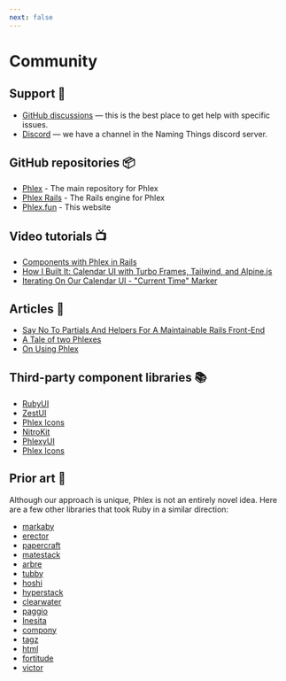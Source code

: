```yaml
---
next: false
---
```


# Community

## Support 👋

- [GitHub discussions](https://github.com/orgs/phlex-ruby/discussions) — this is the best place to get help with specific issues.
- [Discord](https://discord.gg/p7C9SWS8Sa) — we have a channel in the Naming Things discord server.

## GitHub repositories 📦

- [Phlex](https://github.com/phlex-ruby/phlex) - The main repository for Phlex
- [Phlex Rails](https://github.com/phlex-ruby/phlex-rails) - The Rails engine for Phlex
- [Phlex.fun](https://github.com/phlex-ruby/phlex.fun) - This website

## Video tutorials 📺

- [Components with Phlex in Rails](https://www.youtube.com/watch?v=l4bQSfqZZfQ)
- [How I Built It: Calendar UI with Turbo Frames, Tailwind, and Alpine.js](https://www.youtube.com/watch?v=KWA3qCGRP5g&t=1s)
- [Iterating On Our Calendar UI - "Current Time" Marker](https://www.youtube.com/watch?v=wNnRpmhw_Ks)

## Articles 📝

- [Say No To Partials And Helpers For A Maintainable Rails Front-End](https://judoscale.com/blog/phlex-not-erb)
- [A Tale of two Phlexes](https://blog.willcosgrove.com/a-tale-of-two-phlexes)
- [On Using Phlex](https://katafrakt.me/2023/10/03/on-using-phlex/)

## Third-party component libraries 📚

- [RubyUI](https://rubyui.com)
- [ZestUI](https://zestui.com)
- [Phlex Icons](https://github.com/AliOsm/phlex-icons)
- [NitroKit](https://nitrokit.dev)
- [PhlexyUI](https://phlexyui.com)
- [Phlex Icons](https://phlex-icons.fun)

## Prior art 🎨

Although our approach is unique, Phlex is not an entirely novel idea. Here are a few other libraries that took Ruby in a similar direction:

- [markaby](https://github.com/markaby/markaby)
- [erector](https://github.com/erector/erector)
- [papercraft](https://github.com/digital-fabric/papercraft)
- [matestack](https://github.com/matestack/matestack-ui-core)
- [arbre](https://github.com/activeadmin/arbre)
- [tubby](https://github.com/judofyr/tubby)
- [hoshi](https://github.com/pete/hoshi)
- [hyperstack](https://github.com/hyperstack-org/hyperstack)
- [clearwater](https://github.com/clearwater-rb/clearwater)
- [paggio](https://github.com/opal/paggio)
- [Inesita](https://github.com/inesita-rb/inesita)
- [compony](https://github.com/kalsan/compony)
- [tagz](https://github.com/ahoward/tagz)
- [html](https://github.com/ismasan/html)
- [fortitude](https://github.com/ageweke/fortitude)
- [victor](https://victor.dannyb.co)
